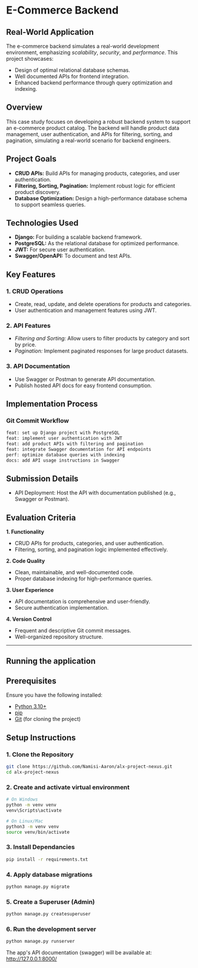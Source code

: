 # E-Commerce Backend

## Real-World Application

The e-commerce backend simulates a real-world development environment, emphasizing *scalability*, *security*, and *performance*. This project showcases:
- Design of optimal relational database schemas.
- Well documented APIs for frontend integration.
- Enhanced backend performance through query optimization and indexing.

## Overview

This case study focuses on developing a robust backend system to support an e-commerce product catalog. The backend will handle product data management, user authentication, and APIs for filtering, sorting, and pagination, simulating a real-world scenario for backend engineers.

## Project Goals

- **CRUD APIs:** Build APIs for managing products, categories, and user authentication.
- **Filtering, Sorting, Pagination:** Implement robust logic for efficient product discovery.
- **Database Optimization:** Design a high-performance database schema to support seamless queries.

## Technologies Used

- **Django:** For building a scalable backend framework.
- **PostgreSQL:** As the relational database for optimized performance.
- **JWT:** For secure user authentication.
- **Swagger/OpenAPI:** To document and test APIs.

## Key Features

### 1. CRUD Operations

- Create, read, update, and delete operations for products and categories.
- User authentication and management features using JWT.

### 2. API Features

- *Filtering and Sorting:* Allow users to filter products by category and sort by price.
- *Pagination:* Implement paginated responses for large product datasets.

### 3. API Documentation

- Use Swagger or Postman to generate API documentation.
- Publish hosted API docs for easy frontend consumption.

## Implementation Process

### Git Commit Workflow

```bash
feat: set up Django project with PostgreSQL
feat: implement user authentication with JWT
feat: add product APIs with filtering and pagination
feat: integrate Swagger documentation for API endpoints
perf: optimize database queries with indexing
docs: add API usage instructions in Swagger
```

## Submission Details

- API Deployment: Host the API with documentation published (e.g., Swagger or Postman).

## Evaluation Criteria

**1. Functionality**
 - CRUD APIs for products, categories, and user authentication.
 - Filtering, sorting, and pagination logic implemented effectively.

**2. Code Quality**
 - Clean, maintainable, and well-documented code.
 - Proper database indexing for high-performance queries.

**3. User Experience**
 - API documentation is comprehensive and user-friendly.
 - Secure authentication implementation.

**4. Version Control**
 - Frequent and descriptive Git commit messages.
 - Well-organized repository structure.

---
## Running the application

## Prerequisites

Ensure you have the following installed:

- [Python 3.10+](https://www.python.org/downloads/)
- [pip](https://pip.pypa.io/en/stable/installation/)
- [Git](https://git-scm.com/) (for cloning the project)

## Setup Instructions

### 1. Clone the Repository
```bash
git clone https://github.com/Namisi-Aaron/alx-project-nexus.git
cd alx-project-nexus
```

### 2. Create and activate virtual environment
```bash
# On Windows
python -m venv venv
venv\Scripts\activate

# On Linux/Mac
python3 -m venv venv
source venv/bin/activate
```

### 3. Install Dependancies
```bash
pip install -r requirements.txt
```

### 4. Apply database migrations
```bash
python manage.py migrate
```

### 5. Create a Superuser (Admin)
```bash
python manage.py createsuperuser
```

### 6. Run the development server
```bash
python manage.py runserver
```

The app's API documentation (swagger) will be available at: http://127.0.0.1:8000/
